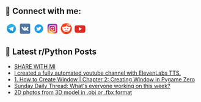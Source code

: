 ## 🔎 Connect with me:
[<img src="https://github.com/bullbesh/bullbesh/blob/main/images/Telegram.png" width="32" height="32" />](https://t.me/bullbesh)
[<img src="https://github.com/bullbesh/bullbesh/blob/main/images/VK.png" width="32" height="32" />](https://vk.com/bullbesh)
[<img src="https://github.com/bullbesh/bullbesh/blob/main/images/Twitter.png" width="32" height="32" />](https://twitter.com/bullbesh1)
[<img src="https://github.com/bullbesh/bullbesh/blob/main/images/Instagram.png" width="32" height="32" />](https://www.instagram.com/bullbesh)
[<img src="https://github.com/bullbesh/bullbesh/blob/main/images/Reddit.png" width="32" height="32" />](https://www.reddit.com/user/bullbesh)
[<img src="https://github.com/bullbesh/bullbesh/blob/main/images/YouTube.png" width="32" height="32" />](https://www.youtube.com/channel/UCtfjRs6uzgq5mfm8S06WTcg)

## 📕 Latest r/Python Posts
<!-- BLOG-POST-LIST:START -->
- [SHARE WITH MI](https://www.reddit.com/r/Python/comments/115ys9p/share_with_mi/)
- [I created a fully automated youtube channel with ElevenLabs TTS.](https://www.reddit.com/r/Python/comments/115x831/i_created_a_fully_automated_youtube_channel_with/)
- [1. How to Create Window | Chapter 2: Creating Window in Pygame Zero](https://www.reddit.com/r/Python/comments/115wzp3/1_how_to_create_window_chapter_2_creating_window/)
- [Sunday Daily Thread: What&#39;s everyone working on this week?](https://www.reddit.com/r/Python/comments/115w23y/sunday_daily_thread_whats_everyone_working_on/)
- [2D photos from 3D model in .obj or .fbx format](https://www.reddit.com/r/Python/comments/115unie/2d_photos_from_3d_model_in_obj_or_fbx_format/)
<!-- BLOG-POST-LIST:END -->
